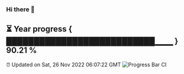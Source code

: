 ### Hi there 👋
⏳ Year progress { ███████████████████████████▁▁▁ } 90.21 %
---
⏰ Updated on Sat, 26 Nov 2022 06:07:22 GMT
![Progress Bar CI](https://github.com/Moyi321/Moyi321/workflows/Progress%20Bar%20CI/badge.svg)
